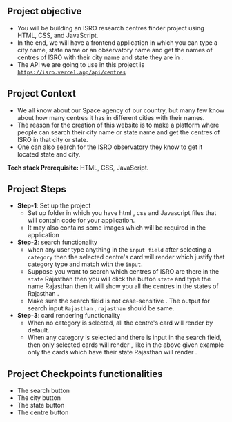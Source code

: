 ## Project o**bjective**

- You will be building an ISRO research centres  finder project using HTML, CSS, and JavaScript.
- In the end, we will have a frontend application in which you can type a city name, state name or an observatory name and get the names of centres of ISRO with their city name and state they are in .
- The API we are going to use in this project is [`https://isro.vercel.app/api/centres`](https://isro.vercel.app/api/centres)

## **Project Context**

- We all know about our Space agency of our country, but many few know about how many centres it has in  different cities with their names.
- The reason for the creation of this website is to make a platform where people can search their city name or state name and get the centres of ISRO in that city or state.
- One can also search for the ISRO observatory they know to get it located state and city.

**Tech stack Prerequisite:**  HTML, CSS, JavaScript.

## ****Project Steps****

- **Step-1**: Set up the project
    - Set up folder in which you have html , css and Javascript files that will contain code for your application.
    - It may also contains some images which will be required in the application
- **Step-2**: search functionality
    - when any user type anything in the `input field`   after selecting a `category`  then the selected centre's card will render which justify that category type and match with the `input`.
    - Suppose you want to search which centres of ISRO are there in the `state` Rajasthan  then you will click the button `state`  and type the name Rajasthan then it will show you all the centres in the states of Rajasthan .
    - Make sure the search field is not case-sensitive . The output for search input `Rajasthan` , `rajasthan`  should be same.
- **Step-3**: card rendering functionality
    - When no category is selected, all the centre's card will render by default.
    - When any category is selected and there is input in the search field, then only selected cards will render , like in the above given example only the cards which have their state Rajasthan will render .

## Project Checkpoints functionalities 

- The search button
- The city button
- The state button
- The centre button
